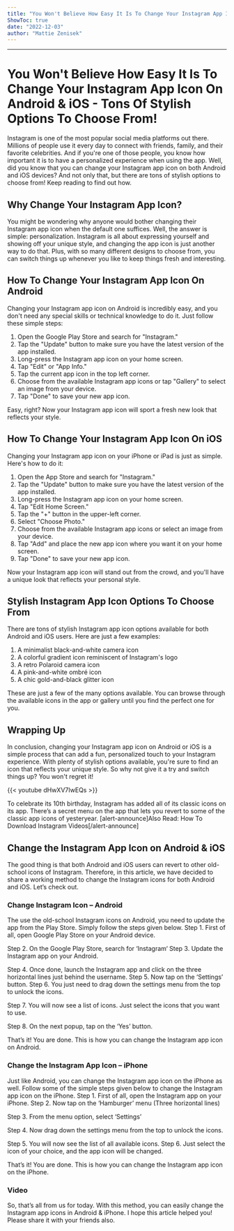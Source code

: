 ```yaml
---
title: "You Won't Believe How Easy It Is To Change Your Instagram App Icon On Android & iOS - Tons Of Stylish Options To Choose From!"
ShowToc: true 
date: "2022-12-03"
author: "Mattie Zenisek"
---
```

*****
# You Won't Believe How Easy It Is To Change Your Instagram App Icon On Android & iOS - Tons Of Stylish Options To Choose From!

Instagram is one of the most popular social media platforms out there. Millions of people use it every day to connect with friends, family, and their favorite celebrities. And if you're one of those people, you know how important it is to have a personalized experience when using the app. Well, did you know that you can change your Instagram app icon on both Android and iOS devices? And not only that, but there are tons of stylish options to choose from! Keep reading to find out how.

## Why Change Your Instagram App Icon?

You might be wondering why anyone would bother changing their Instagram app icon when the default one suffices. Well, the answer is simple: personalization. Instagram is all about expressing yourself and showing off your unique style, and changing the app icon is just another way to do that. Plus, with so many different designs to choose from, you can switch things up whenever you like to keep things fresh and interesting.

## How To Change Your Instagram App Icon On Android

Changing your Instagram app icon on Android is incredibly easy, and you don't need any special skills or technical knowledge to do it. Just follow these simple steps:

1. Open the Google Play Store and search for "Instagram."
2. Tap the "Update" button to make sure you have the latest version of the app installed.
3. Long-press the Instagram app icon on your home screen.
4. Tap "Edit" or "App Info."
5. Tap the current app icon in the top left corner.
6. Choose from the available Instagram app icons or tap "Gallery" to select an image from your device.
7. Tap "Done" to save your new app icon.

Easy, right? Now your Instagram app icon will sport a fresh new look that reflects your style.

## How To Change Your Instagram App Icon On iOS

Changing your Instagram app icon on your iPhone or iPad is just as simple. Here's how to do it:

1. Open the App Store and search for "Instagram."
2. Tap the "Update" button to make sure you have the latest version of the app installed.
3. Long-press the Instagram app icon on your home screen.
4. Tap "Edit Home Screen."
5. Tap the "+" button in the upper-left corner.
6. Select "Choose Photo."
7. Choose from the available Instagram app icons or select an image from your device.
8. Tap "Add" and place the new app icon where you want it on your home screen.
9. Tap "Done" to save your new app icon.

Now your Instagram app icon will stand out from the crowd, and you'll have a unique look that reflects your personal style.

## Stylish Instagram App Icon Options To Choose From

There are tons of stylish Instagram app icon options available for both Android and iOS users. Here are just a few examples:

1. A minimalist black-and-white camera icon
2. A colorful gradient icon reminiscent of Instagram's logo
3. A retro Polaroid camera icon
4. A pink-and-white ombré icon
5. A chic gold-and-black glitter icon

These are just a few of the many options available. You can browse through the available icons in the app or gallery until you find the perfect one for you.

## Wrapping Up

In conclusion, changing your Instagram app icon on Android or iOS is a simple process that can add a fun, personalized touch to your Instagram experience. With plenty of stylish options available, you're sure to find an icon that reflects your unique style. So why not give it a try and switch things up? You won't regret it!

{{< youtube dHwXV7IwEQs >}} 



To celebrate its 10th birthday, Instagram has added all of its classic icons on its app. There’s a secret menu on the app that lets you revert to some of the classic app icons of yesteryear.
[alert-announce]Also Read: How To Download Instagram Videos[/alert-announce]

 
## Change the Instagram App Icon on Android & iOS


The good thing is that both Android and iOS users can revert to other old-school icons of Instagram. Therefore, in this article, we have decided to share a working method to change the Instagram icons for both Android and iOS. Let’s check out.

 
### Change Instagram Icon – Android


The use the old-school Instagram icons on Android, you need to update the app from the Play Store. Simply follow the steps given below.
Step 1. First of all, open Google Play Store on your Android device.

Step 2. On the Google Play Store, search for ‘Instagram‘
Step 3. Update the Instagram app on your Android.

Step 4. Once done, launch the Instagram app and click on the three horizontal lines just behind the username.
Step 5. Now tap on the ‘Settings’ button.
Step 6. You just need to drag down the settings menu from the top to unlock the icons.

Step 7. You will now see a list of icons. Just select the icons that you want to use.

Step 8. On the next popup, tap on the ‘Yes’ button.

That’s it! You are done. This is how you can change the Instagram app icon on Android.

 
### Change the Instagram App Icon – iPhone


Just like Android, you can change the Instagram app icon on the iPhone as well. Follow some of the simple steps given below to change the Instagram app icon on the iPhone.
Step 1. First of all, open the Instagram app on your iPhone.
Step 2. Now tap on the ‘Hamburger’ menu (Three horizontal lines)

Step 3. From the menu option, select ‘Settings’

Step 4. Now drag down the settings menu from the top to unlock the icons.

Step 5. You will now see the list of all available icons.
Step 6. Just select the icon of your choice, and the app icon will be changed.

That’s it! You are done. This is how you can change the Instagram app icon on the iPhone.


 
### Video



So, that’s all from us for today. With this method, you can easily change the Instagram app icons in Android & iPhone. I hope this article helped you! Please share it with your friends also.




